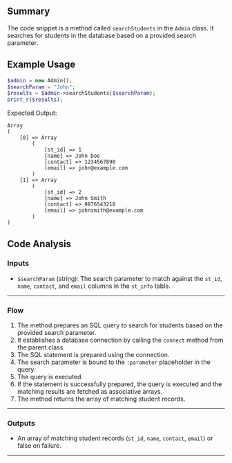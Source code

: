 ## Summary
The code snippet is a method called `searchStudents` in the `Admin` class. It searches for students in the database based on a provided search parameter.

## Example Usage
```php
$admin = new Admin();
$searchParam = "John";
$results = $admin->searchStudents($searchParam);
print_r($results);
```
Expected Output:
```
Array
(
    [0] => Array
        (
            [st_id] => 1
            [name] => John Doe
            [contact] => 1234567890
            [email] => john@example.com
        )
    [1] => Array
        (
            [st_id] => 2
            [name] => John Smith
            [contact] => 9876543210
            [email] => johnsmith@example.com
        )
)
```

## Code Analysis
### Inputs
- `$searchParam` (string): The search parameter to match against the `st_id`, `name`, `contact`, and `email` columns in the `st_info` table.
___
### Flow
1. The method prepares an SQL query to search for students based on the provided search parameter.
2. It establishes a database connection by calling the `connect` method from the parent class.
3. The SQL statement is prepared using the connection.
4. The search parameter is bound to the `:parameter` placeholder in the query.
5. The query is executed.
6. If the statement is successfully prepared, the query is executed and the matching results are fetched as associative arrays.
7. The method returns the array of matching student records.
___
### Outputs
- An array of matching student records (`st_id`, `name`, `contact`, `email`) or false on failure.
___
